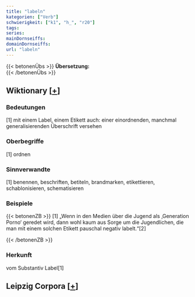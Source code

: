 ```yaml
---
title: "labeln"
kategorien: ["Verb"]
schwierigkeit: ["k1", "h_", "r20"]
tags:
series:
mainDornseiffs:
domainDornseiffs:
url: "labeln"
---
```


{{< betonenÜbs >}}
**Übersetzung:**  
{{< /betonenÜbs >}}

## Wiktionary [[+](https://de.wiktionary.org/wiki/labeln)]

### Bedeutungen
[1] mit einem Label, einem Etikett auch: einer einordnenden, manchmal generalisierenden Überschrift versehen  

### Oberbegriffe
[1] ordnen  

### Sinnverwandte
[1] benennen, beschriften, betiteln, brandmarken, etikettieren, schablonisieren, schematisieren  

### Beispiele
{{< betonenZB >}}
[1] „Wenn in den Medien über die Jugend als ‚Generation Porno‘ geredet wird, dann wohl kaum aus Sorge um die Jugendlichen, die man mit einem solchen Etikett pauschal negativ labelt.“[2]  

{{< /betonenZB >}}
### Herkunft
vom Substantiv Label[1]  


## Leipzig Corpora [[+](https://corpora.uni-leipzig.de/en/res?word=labeln&corpusId=deu_newscrawl-public_2018)]

